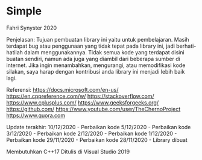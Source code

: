 # Simple
Fahri Synyster 2020

Penjelasan:
Tujuan pembuatan library ini yaitu untuk pembelajaran.
Masih terdapat bug atau penggunaan yang tidak tepat pada library ini,
jadi berhati-hatilah dalam menggunakannya. Tidak semua kode yang
terdapat disini buatan sendiri, namun ada juga yang diambil dari
beberapa sumber di internet. Jika ingin menambahkan, mengurangi, atau memodifikasi
kode silakan, saya harap dengan kontribusi anda library ini menjadi lebih baik lagi.

Referensi:
	https://docs.microsoft.com/en-us/
	https://en.cppreference.com/w/
	https://stackoverflow.com/
	https://www.cplusplus.com/
	https://www.geeksforgeeks.org/
	https://github.com/
	https://www.youtube.com/user/TheChernoProject
	https://www.quora.com

Update terakhir:
	10/12/2020
		- Perbaikan kode
	5/12/2020
		- Perbaikan kode
	3/12/2020
		- Perbaikan kode
	2/12/2020
		- Perbaikan kode
	1/12/2020
		- Perbaikan kode
	29/11/2020
		- Perbaikan kode
	28/11/2020
		- Library dibuat

Membutuhkan C++17
Ditulis di Visual Studio 2019
